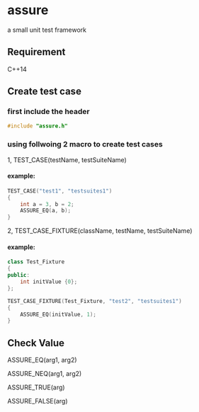 # assure
a small unit test framework

## Requirement
C++14

## Create test case

### first include the header
```C++
#include "assure.h"
```

### using follwoing 2 macro to create test cases

1, TEST_CASE(testName, testSuiteName)
#### example: 
```C++
TEST_CASE("test1", "testsuites1")
{
    int a = 3, b = 2;
    ASSURE_EQ(a, b);
}
```

2, TEST_CASE_FIXTURE(className, testName, testSuiteName)
#### example:
```C++
class Test_Fixture
{
public:
    int initValue {0};
};

TEST_CASE_FIXTURE(Test_Fixture, "test2", "testsuites1")
{
    ASSURE_EQ(initValue, 1);
}
```

## Check Value
ASSURE_EQ(arg1, arg2)

ASSURE_NEQ(arg1, arg2)

ASSURE_TRUE(arg)

ASSURE_FALSE(arg)

